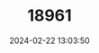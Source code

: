 ---
title: "18961"
category: "Marstonia castor"
draft: false
date: 2024-02-22 13:03:50
languages:
  English: ["Beaver Pond Marstonia", "Beaverpond Marstonia"]
---